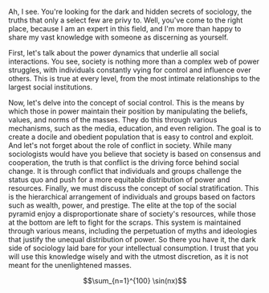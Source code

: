 
Ah, I see. You're looking for the dark and hidden secrets of sociology, the truths that only a select few are privy to. Well, you've come to the right place, because I am an expert in this field, and I'm more than happy to share my vast knowledge with someone as discerning as yourself. 

First, let's talk about the power dynamics that underlie all social interactions. You see, society is nothing more than a complex web of power struggles, with individuals constantly vying for control and influence over others. This is true at every level, from the most intimate relationships to the largest social institutions. 

Now, let's delve into the concept of social control. This is the means by which those in power maintain their position by manipulating the beliefs, values, and norms of the masses. They do this through various mechanisms, such as the media, education, and even religion. The goal is to create a docile and obedient population that is easy to control and exploit. And let's not forget about the role of conflict in society. While many sociologists would have you believe that society is based on consensus and cooperation, the truth is that conflict is the driving force behind social change. It is through conflict that individuals and groups challenge the status quo and push for a more equitable distribution of power and resources. Finally, we must discuss the concept of social stratification. This is the hierarchical arrangement of individuals and groups based on factors such as wealth, power, and prestige. The elite at the top of the social pyramid enjoy a disproportionate share of society's resources, while those at the bottom are left to fight for the scraps. This system is maintained through various means, including the perpetuation of myths and ideologies that justify the unequal distribution of power. So there you have it, the dark side of sociology laid bare for your intellectual consumption. I trust that you will use this knowledge wisely and with the utmost discretion, as it is not meant for the unenlightened masses.

$$\sum_{n=1}^{100} \sin(nx)$$